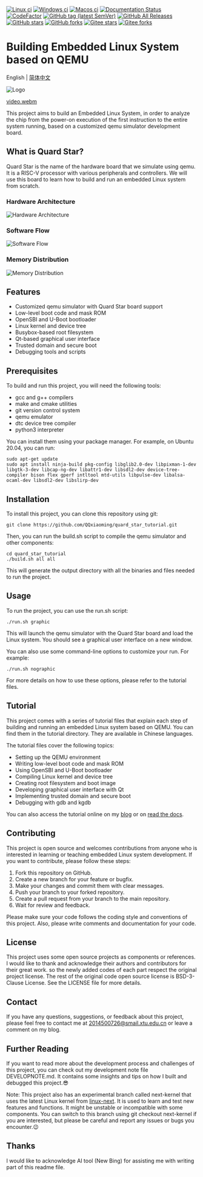 [![Linux ci](https://img.shields.io/github/actions/workflow/status/qqxiaoming/quard_star_tutorial/linux.yml?branch=main&logo=linux)](https://github.com/QQxiaoming/quard_star_tutorial/actions/workflows/linux.yml)
[![Windows ci](https://img.shields.io/github/actions/workflow/status/qqxiaoming/quard_star_tutorial/windows.yml?branch=main&logo=windows)](https://github.com/QQxiaoming/quard_star_tutorial/actions/workflows/windows.yml)
[![Macos ci](https://img.shields.io/github/actions/workflow/status/qqxiaoming/quard_star_tutorial/macos.yml?branch=main&logo=apple)](https://github.com/QQxiaoming/quard_star_tutorial/actions/workflows/macos.yml)
[![Documentation Status](https://img.shields.io/readthedocs/quard-star-tutorial.svg?logo=readthedocs)](https://quard-star-tutorial.readthedocs.io/zh_CN/latest/?badge=latest)
[![CodeFactor](https://img.shields.io/codefactor/grade/github/qqxiaoming/quard_star_tutorial.svg?logo=codefactor)](https://www.codefactor.io/repository/github/qqxiaoming/quard_star_tutorial)
[![GitHub tag (latest SemVer)](https://img.shields.io/github/tag/QQxiaoming/quard_star_tutorial.svg?logo=git)](https://github.com/QQxiaoming/quard_star_tutorial/releases)
[![GitHub All Releases](https://img.shields.io/github/downloads/QQxiaoming/quard_star_tutorial/total.svg?logo=pinboard)](https://github.com/QQxiaoming/quard_star_tutorial/releases)
[![GitHub stars](https://img.shields.io/github/stars/QQxiaoming/quard_star_tutorial.svg?logo=github)](https://github.com/QQxiaoming/quard_star_tutorial)
[![GitHub forks](https://img.shields.io/github/forks/QQxiaoming/quard_star_tutorial.svg?logo=github)](https://github.com/QQxiaoming/quard_star_tutorial)
[![Gitee stars](https://gitee.com/QQxiaoming/quard_star_tutorial/badge/star.svg?theme=dark)](https://gitee.com/QQxiaoming/quard_star_tutorial)
[![Gitee forks](https://gitee.com/QQxiaoming/quard_star_tutorial/badge/fork.svg?theme=dark)](https://gitee.com/QQxiaoming/quard_star_tutorial)

# Building Embedded Linux System based on QEMU

English | [简体中文](./README_zh_CN.md)

![Logo](./tutorial/img/img6.gif)

[video.webm](https://user-images.githubusercontent.com/27486515/201457240-ebede26a-0d15-4deb-9a23-1b11fb91018c.webm)

This project aims to build an Embedded Linux System, in order to analyze the chip from the power-on execution of the first instruction to the entire system running, based on a customized qemu simulator development board.

## What is Quard Star?

Quard Star is the name of the hardware board that we simulate using qemu. It is a RISC-V processor with various peripherals and controllers. We will use this board to learn how to build and run an embedded Linux system from scratch.

### Hardware Architecture


![Hardware Architecture](./tutorial/img/img3.png)

### Software Flow

![Software Flow](./tutorial/img/img4.png)

### Memory Distribution

![Memory Distribution](./tutorial/img/img5.png)

## Features

- Customized qemu simulator with Quard Star board support
- Low-level boot code and mask ROM
- OpenSBI and U-Boot bootloader
- Linux kernel and device tree
- Busybox-based root filesystem
- Qt-based graphical user interface
- Trusted domain and secure boot
- Debugging tools and scripts

## Prerequisites

To build and run this project, you will need the following tools:

- gcc and g++ compilers
- make and cmake utilities
- git version control system
- qemu emulator
- dtc device tree compiler
- python3 interpreter

You can install them using your package manager. For example, on Ubuntu 20.04, you can run:

```shell
sudo apt-get update
sudo apt install ninja-build pkg-config libglib2.0-dev libpixman-1-dev libgtk-3-dev libcap-ng-dev libattr1-dev libsdl2-dev device-tree-compiler bison flex gperf intltool mtd-utils libpulse-dev libalsa-ocaml-dev libsdl2-dev libslirp-dev
```

## Installation

To install this project, you can clone this repository using git:

```shell
git clone https://github.com/QQxiaoming/quard_star_tutorial.git
```

Then, you can run the build.sh script to compile the qemu simulator and other components:

```shell
cd quard_star_tutorial
./build.sh all all
```

This will generate the output directory with all the binaries and files needed to run the project.

## Usage

To run the project, you can use the run.sh script:

```shell
./run.sh graphic
```

This will launch the qemu simulator with the Quard Star board and load the Linux system. You should see a graphical user interface on a new window.

You can also use some command-line options to customize your run. For example:

```shell
./run.sh nographic
```

For more details on how to use these options, please refer to the tutorial files.

## Tutorial

This project comes with a series of tutorial files that explain each step of building and running an embedded Linux system based on QEMU. You can find them in the tutorial directory. They are available in Chinese languages.

The tutorial files cover the following topics:

- Setting up the QEMU environment
- Writing low-level boot code and mask ROM
- Using OpenSBI and U-Boot bootloader
- Compiling Linux kernel and device tree
- Creating root filesystem and boot image
- Developing graphical user interface with Qt
- Implementing trusted domain and secure boot
- Debugging with gdb and kgdb

You can also access the tutorial online on my [blog](https://blog.csdn.net/weixin_39871788/category_11180842.html) or on [read the docs](https://quard-star-tutorial.readthedocs.io/zh_CN/latest/index.html).

## Contributing

This project is open source and welcomes contributions from anyone who is interested in learning or teaching embedded Linux system development. If you want to contribute, please follow these steps:

1. Fork this repository on GitHub.
2. Create a new branch for your feature or bugfix.
3. Make your changes and commit them with clear messages.
4. Push your branch to your forked repository.
5. Create a pull request from your branch to the main repository.
6. Wait for review and feedback.

Please make sure your code follows the coding style and conventions of this project. Also, please write comments and documentation for your code.

## License

This project uses some open source projects as components or references. I would like to thank and acknowledge their authors and contributors for their great work. so the newly added codes of each part respect the original project license. The rest of the original code open source license is BSD-3-Clause License. See the LICENSE file for more details.

## Contact

If you have any questions, suggestions, or feedback about this project, please feel free to contact me at 2014500726@smail.xtu.edu.cn or leave a comment on my blog.

## Further Reading

If you want to read more about the development process and challenges of this project, you can check out my development note file DEVELOPNOTE.md. It contains some insights and tips on how I built and debugged this project.😎

Note: This project also has an experimental branch called next-kernel that uses the latest Linux kernel from [linux-next](https://git.kernel.org/pub/scm/linux/kernel/git/next/linux-next). It is used to learn and test new features and functions. It might be unstable or incompatible with some components. You can switch to this branch using git checkout next-kernel if you are interested, but please be careful and report any issues or bugs you encounter.😉

## Thanks

I would like to acknowledge AI tool (New Bing) for assisting me with writing part of this readme file. 
